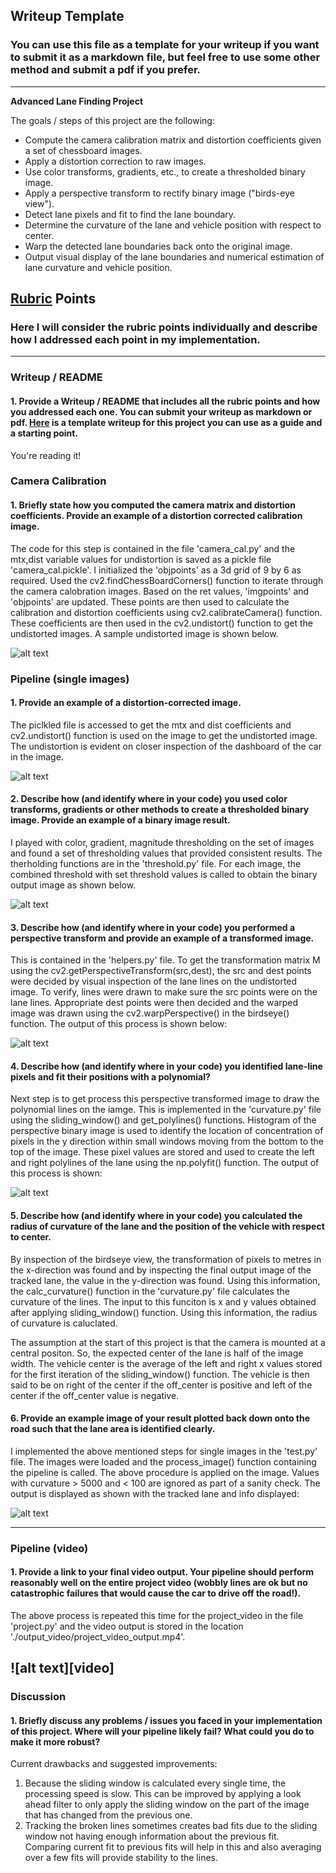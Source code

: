 ## Writeup Template

### You can use this file as a template for your writeup if you want to submit it as a markdown file, but feel free to use some other method and submit a pdf if you prefer.

---

**Advanced Lane Finding Project**

The goals / steps of this project are the following:

* Compute the camera calibration matrix and distortion coefficients given a set of chessboard images.
* Apply a distortion correction to raw images.
* Use color transforms, gradients, etc., to create a thresholded binary image.
* Apply a perspective transform to rectify binary image ("birds-eye view").
* Detect lane pixels and fit to find the lane boundary.
* Determine the curvature of the lane and vehicle position with respect to center.
* Warp the detected lane boundaries back onto the original image.
* Output visual display of the lane boundaries and numerical estimation of lane curvature and vehicle position.

[//]: # (Image References)

[image1]: ./output_images/board_calibration.png "Undistorted"
[image2]: ./output_images/road_undistorted.jpg "Road Transformed"
[image3]: ./output_images/combined_threshold.jpg "Binary Example"
[image4]: ./output_images/warped_road "Warp Example"
[image5]: ./output_images/drawlines_sliding_window.png "Fit Visual"
[image6]: ./output_images/final_image.jpg "Output"
[video1]: ./output_video/project_video_output.mp4 "Video"

## [Rubric](https://review.udacity.com/#!/rubrics/571/view) Points

### Here I will consider the rubric points individually and describe how I addressed each point in my implementation.  

---

### Writeup / README

#### 1. Provide a Writeup / README that includes all the rubric points and how you addressed each one.  You can submit your writeup as markdown or pdf.  [Here](https://github.com/udacity/CarND-Advanced-Lane-Lines/blob/master/writeup_template.md) is a template writeup for this project you can use as a guide and a starting point.  

You're reading it!

### Camera Calibration

#### 1. Briefly state how you computed the camera matrix and distortion coefficients. Provide an example of a distortion corrected calibration image.

The code for this step is contained in the file 'camera_cal.py' and the mtx,dist variable values for undistortion is saved as a pickle file 'camera_cal.pickle'. 
I initialized the 'objpoints' as a 3d grid of 9 by 6 as required. Used the cv2.findChessBoardCorners() function to iterate through the camera calobration images. Based on the ret values, 'imgpoints' and 'objpoints' are updated. These points are then used to calculate the calibration and distortion coefficients using cv2.calibrateCamera() function. These coefficients are then used in the cv2.undistort() function to get the undistorted images. A sample undistorted image is shown below.

![alt text][image1]

### Pipeline (single images)

#### 1. Provide an example of a distortion-corrected image.

The piclkled file is accessed to get the mtx and dist coefficients and cv2.undistort() function is used on the image to get the undistorted image. The undistortion is evident on closer inspection of the dashboard of the car in the image.

![alt text][image2]

#### 2. Describe how (and identify where in your code) you used color transforms, gradients or other methods to create a thresholded binary image.  Provide an example of a binary image result.

I played with color, gradient, magnitude thresholding on the set of images and found a set of thresholding values that provided consistent results. The therholding functions are in the 'threshold.py' file. For each image, the combined threshold with set threshold values is called to obtain the binary output image as shown below.

![alt text][image3]

#### 3. Describe how (and identify where in your code) you performed a perspective transform and provide an example of a transformed image.

This is contained in the 'helpers.py' file.
To get the transformation matrix M using the cv2.getPerspectiveTransform(src,dest), the src and dest points were decided by visual inspection of the lane lines on the undistorted image. To verify, lines were drawn to make sure the src points were on the lane lines. Appropriate dest points were then decided and the warped image was drawn using the cv2.warpPerspective() in the birdseye() function. The output of this process is shown below:

![alt text][image4]

#### 4. Describe how (and identify where in your code) you identified lane-line pixels and fit their positions with a polynomial?

Next step is to get process this perspective transformed image to draw the polynomial lines on the iamge. This is implemented in the 'curvature.py' file using the sliding_window() and get_polylines() functions.
Histogram of the perspective binary image is used to identify the location of concentration of pixels in the y direction within small windows moving from the bottom to the top of the image. These pixel values are stored and used to create the left and right polylines of the lane using the np.polyfit() function. The output of this process is shown:
 
![alt text][image5]

#### 5. Describe how (and identify where in your code) you calculated the radius of curvature of the lane and the position of the vehicle with respect to center.

By inspection of the birdseye view, the transformation of pixels to metres in the x-direction was found and by inspecting the final output image of the tracked lane, the value in the y-direction was found.
Using this information, the calc_curvature() function in the 'curvature.py' file calculates the curvature of the lines. The input to this funciton is x and y values obtained after applying sliding_window() function. Using this information, the radius of curvature is caluclated.

The assumption at the start of this project is that the camera is mounted at a central positon. So, the expected center of the lane is half of the image width. The vehicle center is the average of the left and right x values stored for the first iteration of the sliding_window() function. The vehicle is then said to be on right of the center if the off_center is positive and left of the center if the off_center value is negative.

#### 6. Provide an example image of your result plotted back down onto the road such that the lane area is identified clearly.

I implemented the above mentioned steps for single images in the 'test.py' file. The images were loaded and the process_image() function containing the pipeline is called. The above procedure is applied on the image. Values with curvature > 5000 and < 100 are ignored as part of a sanity check. The output is displayed as shown with the tracked lane and info displayed:

![alt text][image6]

---

### Pipeline (video)

#### 1. Provide a link to your final video output.  Your pipeline should perform reasonably well on the entire project video (wobbly lines are ok but no catastrophic failures that would cause the car to drive off the road!).

The above process is repeated this time for the project_video in the file 'project.py' and the video output is stored in the location './output_video/project_video_output.mp4'.

![alt text][video]
---

### Discussion

#### 1. Briefly discuss any problems / issues you faced in your implementation of this project.  Where will your pipeline likely fail?  What could you do to make it more robust?

Current drawbacks and suggested improvements:
1. Because the sliding window is calculated every single time, the processing speed is slow. This can be improved by applying a look ahead filter to only apply the sliding window on the part of the image that has changed from the previous one.
2. Tracking the broken lines sometimes creates bad fits due to the sliding window not having enough information about the previous fit. Comparing current fit to previous fits will help in this and also averaging over a few fits will provide stability to the lines. 
